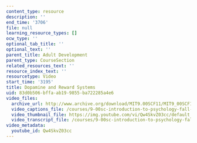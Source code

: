 ```yaml
---
content_type: resource
description: ''
end_time: '3706'
file: null
learning_resource_types: []
ocw_type: ''
optional_tab_title: ''
optional_text: ''
parent_title: Adult Development
parent_type: CourseSection
related_resources_text: ''
resource_index_text: ''
resourcetype: Video
start_time: '3195'
title: Dopamine and Reward Systems
uid: 83d0b506-bffa-ab19-9855-ba722285a4e6
video_files:
  archive_url: http://www.archive.org/download/MIT9.00SCF11/MIT9_00SCF11_lec18_300k.mp4
  video_captions_file: /courses/9-00sc-introduction-to-psychology-fall-2011/6f91dcc486d1588b8858f26a2bad5f6b_Qw4SkvZ03cc.vtt
  video_thumbnail_file: https://img.youtube.com/vi/Qw4SkvZ03cc/default.jpg
  video_transcript_file: /courses/9-00sc-introduction-to-psychology-fall-2011/9c6eb020e2c1639b34b2752f6d6180e0_Qw4SkvZ03cc.pdf
video_metadata:
  youtube_id: Qw4SkvZ03cc
---
```

